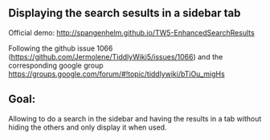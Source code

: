 Displaying the search sesults in a sidebar tab
----

Official demo: http://spangenhelm.github.io/TW5-EnhancedSearchResults

Following the github issue 1066 (https://github.com/Jermolene/TiddlyWiki5/issues/1066)
and the corresponding google group https://groups.google.com/forum/#!topic/tiddlywiki/bTiOu_migHs

Goal:
-----
Allowing to do a search in the sidebar and having the results in a tab without hiding the others and only display it when used.
